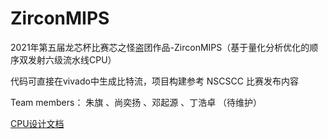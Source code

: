 
# ZirconMIPS

2021年第五届龙芯杯比赛芯之怪盗团作品-ZirconMIPS（基于量化分析优化的顺序双发射六级流水线CPU） 


代码可直接在vivado中生成比特流，项目构建参考 NSCSCC 比赛发布内容


Team members： 朱旗 、尚奕扬 、邓起源 、丁浩卓 
（待维护）

[CPU设计文档](./design.pdf)
